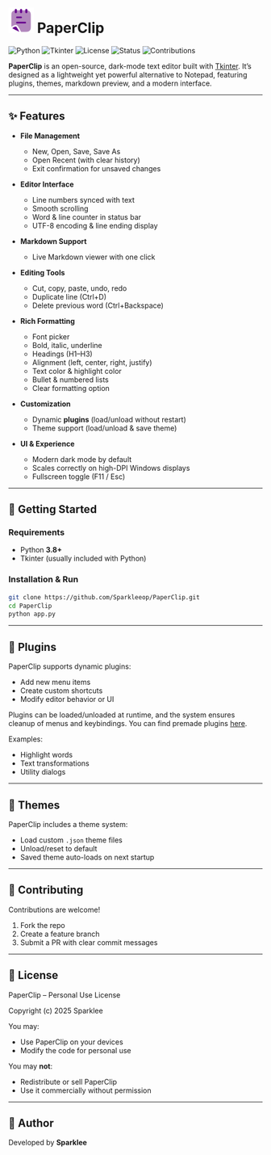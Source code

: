 # <img src="assets/icon.png" alt="PaperClip Logo" width="50"/> PaperClip

![Python](https://img.shields.io/badge/Python-3.8%2B-blue?logo=python\&logoColor=white)
![Tkinter](https://img.shields.io/badge/GUI-Tkinter-orange)
![License](https://img.shields.io/badge/License-MIT-green)
![Status](https://img.shields.io/badge/Project-Active-success)
![Contributions](https://img.shields.io/badge/Contributions-Welcome-brightgreen)

**PaperClip** is an open-source, dark-mode text editor built with [Tkinter](https://docs.python.org/3/library/tkinter.html).
It’s designed as a lightweight yet powerful alternative to Notepad, featuring plugins, themes, markdown preview, and a modern interface.

---

## ✨ Features

* **File Management**

  * New, Open, Save, Save As
  * Open Recent (with clear history)
  * Exit confirmation for unsaved changes
* **Editor Interface**

  * Line numbers synced with text
  * Smooth scrolling
  * Word & line counter in status bar
  * UTF-8 encoding & line ending display
* **Markdown Support**

  * Live Markdown viewer with one click
* **Editing Tools**

  * Cut, copy, paste, undo, redo
  * Duplicate line (Ctrl+D)
  * Delete previous word (Ctrl+Backspace)
* **Rich Formatting**

  * Font picker
  * Bold, italic, underline
  * Headings (H1–H3)
  * Alignment (left, center, right, justify)
  * Text color & highlight color
  * Bullet & numbered lists
  * Clear formatting option
* **Customization**

  * Dynamic **plugins** (load/unload without restart)
  * Theme support (load/unload & save theme)
* **UI & Experience**

  * Modern dark mode by default
  * Scales correctly on high-DPI Windows displays
  * Fullscreen toggle (F11 / Esc)

---

## 🚀 Getting Started

### Requirements

* Python **3.8+**
* Tkinter (usually included with Python)

### Installation & Run

```bash
git clone https://github.com/Sparkleeop/PaperClip.git
cd PaperClip
python app.py
```

---

## 🧩 Plugins

PaperClip supports dynamic plugins:

* Add new menu items
* Create custom shortcuts
* Modify editor behavior or UI

Plugins can be loaded/unloaded at runtime, and the system ensures cleanup of menus and keybindings.
You can find premade plugins [here](https://github.com/Sparkleeop/PaperClip-Extensions).

Examples:

* Highlight words
* Text transformations
* Utility dialogs

---

## 🎨 Themes

PaperClip includes a theme system:

* Load custom `.json` theme files
* Unload/reset to default
* Saved theme auto-loads on next startup

---

## 🤝 Contributing

Contributions are welcome!

1. Fork the repo
2. Create a feature branch
3. Submit a PR with clear commit messages

---

## 📜 License

PaperClip – Personal Use License

Copyright (c) 2025 Sparklee

You may:

* Use PaperClip on your devices
* Modify the code for personal use

You may **not**:

* Redistribute or sell PaperClip
* Use it commercially without permission

---

## 👤 Author

Developed by **Sparklee**